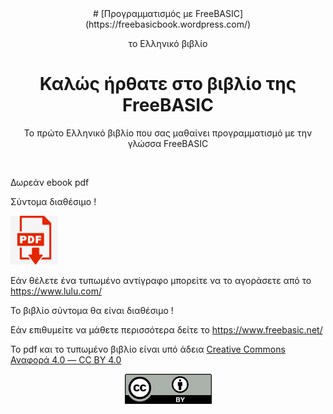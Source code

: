 <div align="center">
# [Προγραμματισμός με FreeBASIC](https://freebasicbook.wordpress.com/)

το Ελληνικό βιβλίο

# Καλώς ήρθατε στο βιβλίο της FreeBASIC

Το πρώτο Ελληνικό βιβλίο που σας μαθαίνει προγραμματισμό με την γλώσσα FreeBASIC

<img title="" src="images/1stpage3D-186χ302.png" alt="" data-align="center">
</div>

Δωρεάν ebook pdf

Σύντομα διαθέσιμο !

<img title="" src="images/pdf-icon.png" alt="" data-align="left" width="76">

Εάν θέλετε ένα τυπωμένο αντίγραφο μπορείτε να το αγοράσετε από το https://www.lulu.com/

Το βιβλίο σύντομα θα είναι διαθέσιμο !

Εάν επιθυμείτε να μάθετε περισσότερα δείτε το https://www.freebasic.net/

Το pdf και το τυπωμένο βιβλίο είναι υπό άδεια [Creative Commons Αναφορά 4.0 — CC BY 4.0](https://creativecommons.org/licenses/by/4.0/legalcode.el)
<div align="center">
<img title="" src="images/by.png" alt="" width="139" data-align="center">
</div>
